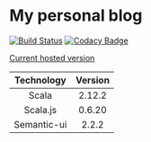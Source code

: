 My personal blog
================

[![Build Status](https://travis-ci.org/kelebra/tkachuko-blog.svg?branch=master)](https://travis-ci.org/kelebra/tkachuko-blog)&nbsp;[![Codacy Badge](https://api.codacy.com/project/badge/grade/0f267b7bd3664a61bd53e97abfc3970b)](https://www.codacy.com/app/kelebra20/tkachuko-blog)

[Current hosted version](http://tkachuko.info)

| Technology | Version |
|:----------:|:-------:|
| Scala      |  2.12.2 |
| Scala.js   |  0.6.20 |
| Semantic-ui|   2.2.2 |
